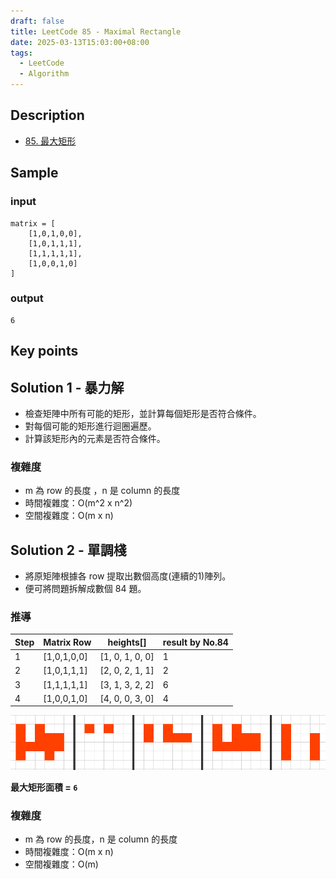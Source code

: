 ```yaml
---
draft: false
title: LeetCode 85 - Maximal Rectangle
date: 2025-03-13T15:03:00+08:00
tags:
  - LeetCode
  - Algorithm
---
```


## Description

- [85. 最大矩形](https://leetcode.cn/problems/maximal-rectangle/description/)

## Sample

### input

```
matrix = [
    [1,0,1,0,0],
    [1,0,1,1,1],
    [1,1,1,1,1],
    [1,0,0,1,0]
]
```

### output

```
6
```

## Key points

## Solution 1 - 暴力解

- 檢查矩陣中所有可能的矩形，並計算每個矩形是否符合條件。
- 對每個可能的矩形進行迴圈遍歷。
- 計算該矩形內的元素是否符合條件。

### 複雜度

- m 為 row 的長度 ，n 是 column 的長度 
- 時間複雜度：O(m^2 x n^2)
- 空間複雜度：O(m x n) 

## Solution 2 - 單調棧

- 將原矩陣根據各 row 提取出數個高度(連續的1)陣列。
- 便可將問題拆解成數個 84 題。

### 推導

| Step | Matrix Row  | heights[]       | result by No.84 |
| ---- | ----------- | --------------- | --------------- |
| 1    | [1,0,1,0,0] | [1, 0, 1, 0, 0] | 1               |
| 2    | [1,0,1,1,1] | [2, 0, 2, 1, 1] | 2               |
| 3    | [1,1,1,1,1] | [3, 1, 3, 2, 2] | 6               |
| 4    | [1,0,0,1,0] | [4, 0, 0, 3, 0] | 4               |

![Leetcode85](/images/blog/Leetcode85.png)

**最大矩形面積 = `6`**

### 複雜度

- m 為 row 的長度，n 是 column 的長度 
- 時間複雜度：O(m x n)
- 空間複雜度：O(m) 